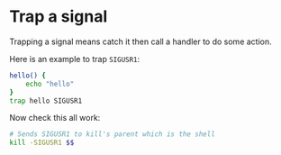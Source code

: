 # Trap a signal

Trapping a signal means catch it then call a handler to do some action.

Here is an example to trap `SIGUSR1`:
``` sh
hello() {
    echo "hello"
}
trap hello SIGUSR1
```

Now check this all work:
``` sh
# Sends SIGUSR1 to kill's parent which is the shell
kill -SIGUSR1 $$
```
